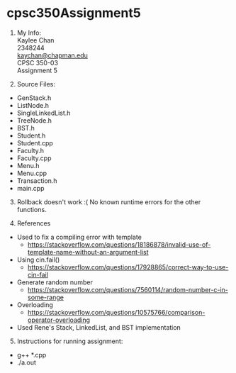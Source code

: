 # cpsc350Assignment5

1. My Info: <br/>
Kaylee Chan <br/>
2348244 <br/>
kaychan@chapman.edu <br/>
CPSC 350-03 <br/>
Assignment 5 <br/>

2. Source Files:
- GenStack.h
- ListNode.h
- SingleLinkedList.h
- TreeNode.h
- BST.h
- Student.h
- Student.cpp
- Faculty.h
- Faculty.cpp
- Menu.h
- Menu.cpp
- Transaction.h
- main.cpp

3. Rollback doesn't work :( No known runtime errors for the other functions. 

4. References
- Used to fix a compiling error with template
  - https://stackoverflow.com/questions/18186878/invalid-use-of-template-name-without-an-argument-list
- Using cin.fail()
  - https://stackoverflow.com/questions/17928865/correct-way-to-use-cin-fail
- Generate random number
  - https://stackoverflow.com/questions/7560114/random-number-c-in-some-range
- Overloading
  - https://stackoverflow.com/questions/10575766/comparison-operator-overloading
- Used Rene's Stack, LinkedList, and BST implementation

5. Instructions for running assignment:
- g++ *.cpp
- ./a.out
